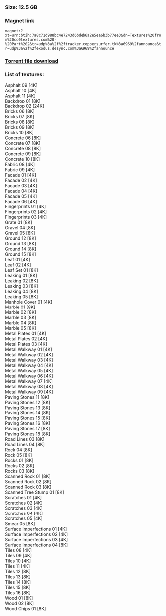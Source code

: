 ### Size: 12.5 GB
  
### Magnet link
`magnet:?xt=urn:btih:7a8c71d988bc4e7243d6bdeb6a2e5ea6b3b77ee3&dn=Textures%20from%20cc0textures.com%20-%20Part%202&tr=udp%3a%2f%2ftracker.coppersurfer.tk%3a6969%2fannounce&tr=udp%3a%2f%2fexodus.desync.com%3a6969%2fannounce`  
  
### [Torrent file download](https://github.com/Kimbatt/cc0-textures/raw/master/cc0textures.com/Part%202/Textures%20from%20cc0textures.com%20-%20Part%202.torrent)  
  
### List of textures:

Asphalt 09 [4K]  
Asphalt 10 [4K]  
Asphalt 11 [4K]  
Backdrop 01 [8K]  
Backdrop 02 [24K]  
Bricks 06 [8K]  
Bricks 07 [8K]  
Bricks 08 [8K]  
Bricks 09 [8K]  
Bricks 10 [8K]  
Concrete 06 [8K]  
Concrete 07 [8K]  
Concrete 08 [8K]  
Concrete 09 [8K]  
Concrete 10 [8K]  
Fabric 08 [4K]  
Fabric 09 [4K]  
Facade 01 [4K]  
Facade 02 [4K]  
Facade 03 [4K]  
Facade 04 [4K]  
Facade 05 [4K]  
Facade 06 [4K]  
Fingerprints 01 [4K]  
Fingerprints 02 [4K]  
Fingerprints 03 [4K]  
Grate 01 [8K]  
Gravel 04 [8K]  
Gravel 05 [8K]  
Ground 12 [8K]  
Ground 13 [8K]  
Ground 14 [8K]  
Ground 15 [8K]  
Leaf 01 [4K]  
Leaf 02 [4K]  
Leaf Set 01 [8K]  
Leaking 01 [8K]  
Leaking 02 [8K]  
Leaking 03 [8K]  
Leaking 04 [8K]  
Leaking 05 [8K]  
Manhole Cover 01 [4K]  
Marble 01 [8K]  
Marble 02 [8K]  
Marble 03 [8K]  
Marble 04 [8K]  
Marble 05 [8K]  
Metal Plates 01 [4K]  
Metal Plates 02 [4K]  
Metal Plates 03 [4K]  
Metal Walkway 01 [4K]  
Metal Walkway 02 [4K]  
Metal Walkway 03 [4K]  
Metal Walkway 04 [4K]  
Metal Walkway 05 [4K]  
Metal Walkway 06 [4K]  
Metal Walkway 07 [4K]  
Metal Walkway 08 [4K]  
Metal Walkway 09 [4K]  
Paving Stones 11 [8K]  
Paving Stones 12 [8K]  
Paving Stones 13 [8K]  
Paving Stones 14 [8K]  
Paving Stones 15 [8K]  
Paving Stones 16 [8K]  
Paving Stones 17 [8K]  
Paving Stones 18 [8K]  
Road Lines 03 [8K]  
Road Lines 04 [8K]  
Rock 04 [8K]  
Rock 05 [8K]  
Rocks 01 [8K]  
Rocks 02 [8K]  
Rocks 03 [8K]  
Scanned Rock 01 [8K]  
Scanned Rock 02 [8K]  
Scanned Rock 03 [8K]  
Scanned Tree Stump 01 [8K]  
Scratches 01 [4K]  
Scratches 02 [4K]  
Scratches 03 [4K]  
Scratches 04 [4K]  
Scratches 05 [4K]  
Smear 05 [8K]  
Surface Imperfections 01 [4K]  
Surface Imperfections 02 [4K]  
Surface Imperfections 03 [4K]  
Surface Imperfections 04 [8K]  
Tiles 08 [4K]  
Tiles 09 [4K]  
Tiles 10 [4K]  
Tiles 11 [4K]  
Tiles 12 [8K]  
Tiles 13 [8K]  
Tiles 14 [8K]  
Tiles 15 [8K]  
Tiles 16 [8K]  
Wood 01 [8K]  
Wood 02 [8K]  
Wood Chips 01 [8K]
